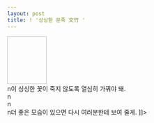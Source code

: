 ```yaml
---
layout: post
title: ! '싱싱한 문죽 文竹 '
---
```


<p><img height="110" width="90"></a><br />n이 싱싱한 꽃이 죽지 않도록 열심히 가꿔야 돼.<br />n<br />n<br />n더 좋은 모습이 있으면 다시 여러분한테 보여 줄게. ]]&gt;</p>

